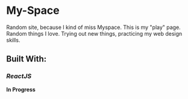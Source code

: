 # My-Space
Random site, because I kind of miss Myspace.
This is my "play" page. 
Random things I love. Trying out new things, practicing my web design skills. 


## Built With:
### *ReactJS*



**In Progress**
